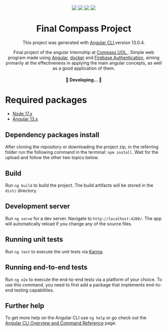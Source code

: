 <div align="center">
  <a href="https://www.docker.com/" title="Go to Docker homepage"><img src="https://img.shields.io/badge/docker-%230db7ed.svg?style=for-the-badge&logo=docker&logoColor=white"></a>
  <a href="https://angular.io/" title="Go to Angular homepage"><img src="https://img.shields.io/badge/angular-%23DD0031.svg?style=for-the-badge&logo=angular&logoColor=white"></a>
  <a href="https://jasmine.github.io/" title="Go to Jasmine homepage"><img src="https://img.shields.io/badge/jasmine-%238A4182.svg?style=for-the-badge&logo=jasmine&logoColor=white"></a>
  <a href="https://firebase.google.com/" title="Go to firebase homepage"><img src="https://img.shields.io/badge/Firebase-039BE5?style=for-the-badge&logo=Firebase&logoColor=white"></a>

</div>

<h1 align="center"> Final Compass Project </h1>

<p align="center"> This project was generated with <a href="https://github.com/angular/angular-cli"> Angular CLI </a>version 13.0.4.</p> 

<p align="center">Final project of the angular Internship
 at <a href="https://compass.uol/en/home/">Compass UOL <a>. Simple web program made using <a href="https://angular.io/">Angular</a>, <a href="https://www.docker.com/">docker</a> and <a href="https://firebase.google.com/docs/auth">Firebase Authentication</a>, aiming primarily at the effectiveness in applying the main angular concepts, as well as a good application of them. </p>

<h4 align="center"> 
	🚧  Developing...  🚧
</h4>

# Required packages
- [Node 17.x](https://nodejs.org/en/download/)
- [Angular 13.x](https://angular.io/guide/setup-local)

## Dependency packages install

After cloning the repository or downloading the project zip, in the referring folder run the following command in the terminal: `npm install`. Wait for the upload and follow the other two topics below.
## Build

Run `ng build` to build the project. The build artifacts will be stored in the `dist/` directory.

## Development server

Run `ng serve` for a dev server. Navigate to `http://localhost:4200/`. The app will automatically reload if you change any of the source files.

## Running unit tests

Run `ng test` to execute the unit tests via [Karma](https://karma-runner.github.io).

## Running end-to-end tests

Run `ng e2e` to execute the end-to-end tests via a platform of your choice. To use this command, you need to first add a package that implements end-to-end testing capabilities.

## Further help

To get more help on the Angular CLI use `ng help` or go check out the [Angular CLI Overview and Command Reference](https://angular.io/cli) page.
